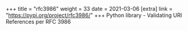 +++
title = "rfc3986"
weight = 33
date = 2021-03-06
[extra]
link = "https://pypi.org/project/rfc3986/"
+++
Python library - Validating URI References per RFC 3986

